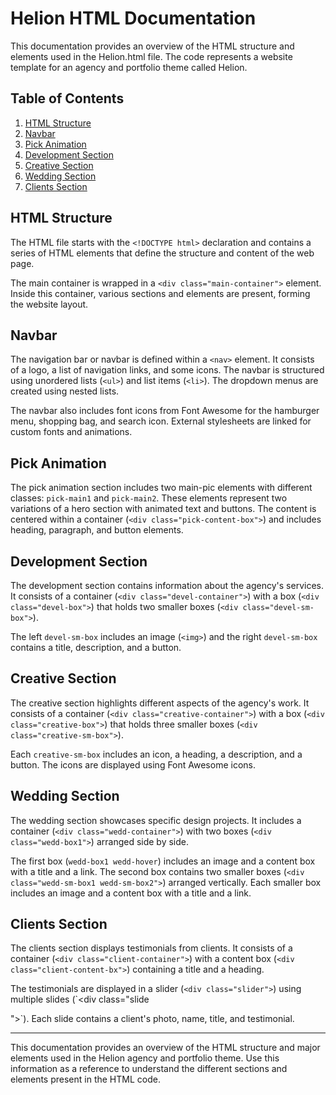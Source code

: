 # Helion HTML Documentation

This documentation provides an overview of the HTML structure and elements used in the Helion.html file. The code represents a website template for an agency and portfolio theme called Helion.

## Table of Contents
1. [HTML Structure](#html-structure)
2. [Navbar](#navbar)
3. [Pick Animation](#pick-animation)
4. [Development Section](#development-section)
5. [Creative Section](#creative-section)
6. [Wedding Section](#wedding-section)
7. [Clients Section](#clients-section)

## HTML Structure<a name="html-structure"></a>
The HTML file starts with the `<!DOCTYPE html>` declaration and contains a series of HTML elements that define the structure and content of the web page.

The main container is wrapped in a `<div class="main-container">` element. Inside this container, various sections and elements are present, forming the website layout.

## Navbar<a name="navbar"></a>
The navigation bar or navbar is defined within a `<nav>` element. It consists of a logo, a list of navigation links, and some icons. The navbar is structured using unordered lists (`<ul>`) and list items (`<li>`). The dropdown menus are created using nested lists.

The navbar also includes font icons from Font Awesome for the hamburger menu, shopping bag, and search icon. External stylesheets are linked for custom fonts and animations.

## Pick Animation<a name="pick-animation"></a>
The pick animation section includes two main-pic elements with different classes: `pick-main1` and `pick-main2`. These elements represent two variations of a hero section with animated text and buttons. The content is centered within a container (`<div class="pick-content-box">`) and includes heading, paragraph, and button elements.

## Development Section<a name="development-section"></a>
The development section contains information about the agency's services. It consists of a container (`<div class="devel-container">`) with a box (`<div class="devel-box">`) that holds two smaller boxes (`<div class="devel-sm-box">`).

The left `devel-sm-box` includes an image (`<img>`) and the right `devel-sm-box` contains a title, description, and a button.

## Creative Section<a name="creative-section"></a>
The creative section highlights different aspects of the agency's work. It consists of a container (`<div class="creative-container">`) with a box (`<div class="creative-box">`) that holds three smaller boxes (`<div class="creative-sm-box">`).

Each `creative-sm-box` includes an icon, a heading, a description, and a button. The icons are displayed using Font Awesome icons.

## Wedding Section<a name="wedding-section"></a>
The wedding section showcases specific design projects. It includes a container (`<div class="wedd-container">`) with two boxes (`<div class="wedd-box1">`) arranged side by side.

The first box (`wedd-box1 wedd-hover`) includes an image and a content box with a title and a link. The second box contains two smaller boxes (`<div class="wedd-sm-box1 wedd-sm-box2">`) arranged vertically. Each smaller box includes an image and a content box with a title and a link.

## Clients Section<a name="clients-section"></a>
The clients section displays testimonials from clients. It consists of a container (`<div class="client-container">`) with a content box (`<div class="client-content-bx">`) containing a title and a heading.

The testimonials are displayed in a slider (`<div class="slider">`) using multiple slides (`<div class="slide

">`). Each slide contains a client's photo, name, title, and testimonial.

---

This documentation provides an overview of the HTML structure and major elements used in the Helion agency and portfolio theme. Use this information as a reference to understand the different sections and elements present in the HTML code.
